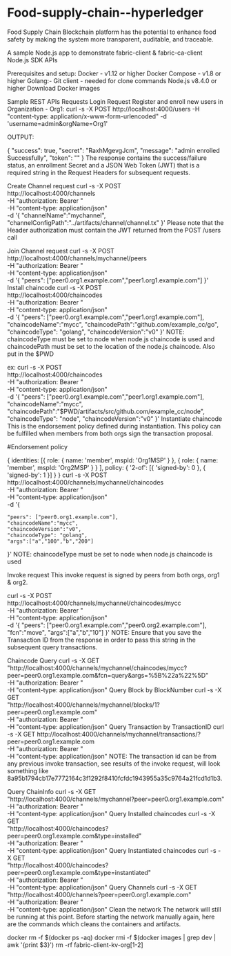 # Food-supply-chain--hyperledger
Food Supply Chain Blockchain platform has the potential to enhance food safety by making the system more transparent, auditable, and traceable.





A sample Node.js app to demonstrate fabric-client & fabric-ca-client Node.js SDK APIs

Prerequisites and setup:
Docker - v1.12 or higher
Docker Compose - v1.8 or higher
Golang:- 
Git client - needed for clone commands
Node.js v8.4.0 or higher
Download Docker images





Sample REST APIs Requests
Login Request
Register and enroll new users in Organization - Org1:
curl -s -X POST http://localhost:4000/users -H "content-type: application/x-www-form-urlencoded" -d 'username=admin&orgName=Org1'

OUTPUT:

{
  "success": true,
  "secret": "RaxhMgevgJcm",
  "message": "admin enrolled Successfully",
  "token": "<put JSON Web Token here>"
}
The response contains the success/failure status, an enrollment Secret and a JSON Web Token (JWT) that is a required string in the Request Headers for subsequent requests.

Create Channel request
curl -s -X POST \
  http://localhost:4000/channels \
  -H "authorization: Bearer <put JSON Web Token here>" \
  -H "content-type: application/json" \
  -d '{
	"channelName":"mychannel",
	"channelConfigPath":"../artifacts/channel/channel.tx"
}'
Please note that the Header authorization must contain the JWT returned from the POST /users call

Join Channel request
curl -s -X POST \
  http://localhost:4000/channels/mychannel/peers \
  -H "authorization: Bearer <put JSON Web Token here>" \
  -H "content-type: application/json" \
  -d '{
	"peers": ["peer0.org1.example.com","peer1.org1.example.com"]
}'
Install chaincode
curl -s -X POST \
  http://localhost:4000/chaincodes \
  -H "authorization: Bearer <put JSON Web Token here>" \
  -H "content-type: application/json" \
  -d '{
	"peers": ["peer0.org1.example.com","peer1.org1.example.com"],
	"chaincodeName":"mycc",
	"chaincodePath":"github.com/example_cc/go",
	"chaincodeType": "golang",
	"chaincodeVersion":"v0"
}'
NOTE: chaincodeType must be set to node when node.js chaincode is used and chaincodePath must be set to the location of the node.js chaincode. Also put in the $PWD

ex:
curl -s -X POST \
  http://localhost:4000/chaincodes \
  -H "authorization: Bearer <put JSON Web Token here>" \
  -H "content-type: application/json" \
  -d '{
	"peers": ["peer0.org1.example.com","peer1.org1.example.com"],
	"chaincodeName":"mycc",
	"chaincodePath":"$PWD/artifacts/src/github.com/example_cc/node",
	"chaincodeType": "node",
	"chaincodeVersion":"v0"
}'
Instantiate chaincode
This is the endorsement policy defined during instantiation. This policy can be fulfilled when members from both orgs sign the transaction proposal.
  
  
  
  #Endorsement policy

{
	identities: [{
			role: {
				name: 'member',
				mspId: 'Org1MSP'
			}
		},
		{
			role: {
				name: 'member',
				mspId: 'Org2MSP'
			}
		}
	],
	policy: {
		'2-of': [{
			'signed-by': 0
		}, {
			'signed-by': 1
		}]
	}
}
curl -s -X POST \
  http://localhost:4000/channels/mychannel/chaincodes \
  -H "authorization: Bearer <put JSON Web Token here>" \
  -H "content-type: application/json" \
  -d '{
  
	"peers": ["peer0.org1.example.com"],
	"chaincodeName":"mycc",
	"chaincodeVersion":"v0",
	"chaincodeType": "golang",
	"args":["a","100","b","200"]
}'
NOTE: chaincodeType must be set to node when node.js chaincode is used

Invoke request
This invoke request is signed by peers from both orgs, org1 & org2.

curl -s -X POST \
  http://localhost:4000/channels/mychannel/chaincodes/mycc \
  -H "authorization: Bearer <put JSON Web Token here>" \
  -H "content-type: application/json" \
  -d '{
	"peers": ["peer0.org1.example.com","peer0.org2.example.com"],
	"fcn":"move",
	"args":["a","b","10"]
}'
NOTE: Ensure that you save the Transaction ID from the response in order to pass this string in the subsequent query transactions.

Chaincode Query
curl -s -X GET \
  "http://localhost:4000/channels/mychannel/chaincodes/mycc?peer=peer0.org1.example.com&fcn=query&args=%5B%22a%22%5D" \
  -H "authorization: Bearer <put JSON Web Token here>" \
  -H "content-type: application/json"
Query Block by BlockNumber
curl -s -X GET \
  "http://localhost:4000/channels/mychannel/blocks/1?peer=peer0.org1.example.com" \
  -H "authorization: Bearer <put JSON Web Token here>" \
  -H "content-type: application/json"
Query Transaction by TransactionID
curl -s -X GET http://localhost:4000/channels/mychannel/transactions/<put transaction id here>?peer=peer0.org1.example.com \
  -H "authorization: Bearer <put JSON Web Token here>" \
  -H "content-type: application/json"
NOTE: The transaction id can be from any previous invoke transaction, see results of the invoke request, will look something like 8a95b1794cb17e7772164c3f1292f8410fcfdc1943955a35c9764a21fcd1d1b3.

Query ChainInfo
curl -s -X GET \
  "http://localhost:4000/channels/mychannel?peer=peer0.org1.example.com" \
  -H "authorization: Bearer <put JSON Web Token here>" \
  -H "content-type: application/json"
Query Installed chaincodes
curl -s -X GET \
  "http://localhost:4000/chaincodes?peer=peer0.org1.example.com&type=installed" \
  -H "authorization: Bearer <put JSON Web Token here>" \
  -H "content-type: application/json"
Query Instantiated chaincodes
curl -s -X GET \
  "http://localhost:4000/chaincodes?peer=peer0.org1.example.com&type=instantiated" \
  -H "authorization: Bearer <put JSON Web Token here>" \
  -H "content-type: application/json"
Query Channels
curl -s -X GET \
  "http://localhost:4000/channels?peer=peer0.org1.example.com" \
  -H "authorization: Bearer <put JSON Web Token here>" \
  -H "content-type: application/json"
Clean the network
The network will still be running at this point. Before starting the network manually again, here are the commands which cleans the containers and artifacts.

docker rm -f $(docker ps -aq)
docker rmi -f $(docker images | grep dev | awk '{print $3}')
rm -rf fabric-client-kv-org[1-2]
